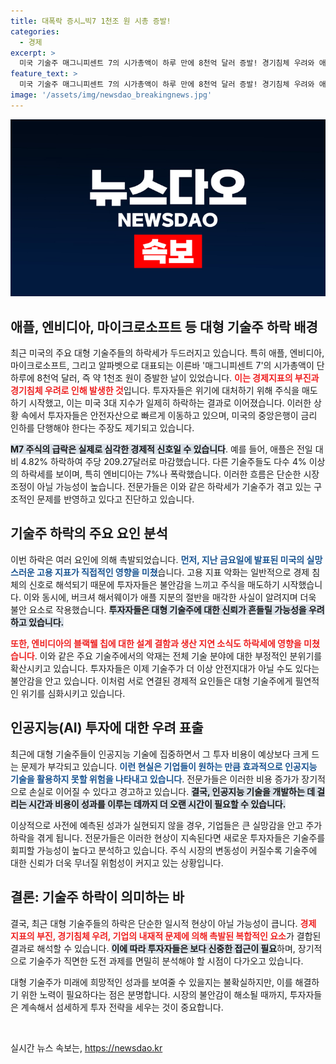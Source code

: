 ```yaml
---
title: 대폭락 증시…빅7 1천조 원 시총 증발!
categories:
  - 경제
excerpt: >
  미국 기술주 매그니피센트 7의 시가총액이 하루 만에 8천억 달러 증발! 경기침체 우려와 애플 주식 매각이 부채질하며 주가 하락세가 계속되고 있어 투자자들의 이목이 집중되고 있다.
feature_text: >
  미국 기술주 매그니피센트 7의 시가총액이 하루 만에 8천억 달러 증발! 경기침체 우려와 애플 주식 매각이 부채질하며 주가 하락세가 계속되고 있어 투자자들의 이목이 집중되고 있다.
image: '/assets/img/newsdao_breakingnews.jpg'
---
```


<p><img src="/assets/img/newsdao_breakingnews.jpg" alt="implanttips 속보" /></p>

<h2 data-ke-size="size26">애플, 엔비디아, 마이크로소프트 등 대형 기술주 하락 배경</h2>

<p data-ke-size="size16">최근 미국의 주요 대형 기술주들의 하락세가 두드러지고 있습니다. 특히 애플, 엔비디아, 마이크로소프트, 그리고 알파벳으로 대표되는 이른바 '매그니피센트 7'의 시가총액이 단 하루에 8천억 달러, 즉 약 1천조 원이 증발한 날이 있었습니다. <b><span style="color: #ee2323;">이는 경제지표의 부진과 경기침체 우려로 인해 발생한 것</span></b>입니다. 투자자들은 위기에 대처하기 위해 주식을 매도하기 시작했고, 이는 미국 3대 지수가 일제히 하락하는 결과로 이어졌습니다. 이러한 상황 속에서 투자자들은 안전자산으로 빠르게 이동하고 있으며, 미국의 중앙은행이 금리 인하를 단행해야 한다는 주장도 제기되고 있습니다.</p>

<p data-ke-size="size16"><b><span style="background-color: #21538527;">M7 주식의 급락은 실제로 심각한 경제적 신호일 수 있습니다</span></b>. 예를 들어, 애플은 전일 대비 4.82% 하락하여 주당 209.27달러로 마감했습니다. 다른 기술주들도 다수 4% 이상의 하락세를 보이며, 특히 엔비디아는 7%나 폭락했습니다. 이러한 흐름은 단순한 시장 조정이 아닐 가능성이 높습니다. 전문가들은 이와 같은 하락세가 기술주가 겪고 있는 구조적인 문제를 반영하고 있다고 진단하고 있습니다.</p>

<h2 data-ke-size="size26">기술주 하락의 주요 요인 분석</h2>

<p data-ke-size="size16">이번 하락은 여러 요인에 의해 촉발되었습니다. <b><span style="color: #1a5490;">먼저, 지난 금요일에 발표된 미국의 실망스러운 고용 지표가 직접적인 영향을 미쳤</span></b>습니다. 고용 지표 악화는 일반적으로 경제 침체의 신호로 해석되기 때문에 투자자들은 불안감을 느끼고 주식을 매도하기 시작했습니다. 이와 동시에, 버크셔 해서웨이가 애플 지분의 절반을 매각한 사실이 알려지며 더욱 불안 요소로 작용했습니다. <b><span style="background-color: #21538527;">투자자들은 대형 기술주에 대한 신뢰가 흔들릴 가능성을 우려하고 있습니다.</span></b></p>

<p data-ke-size="size16"><b><span style="color: #ee2323;">또한, 엔비디아의 블랙웰 칩에 대한 설계 결함과 생산 지연 소식도 하락세에 영향을 미쳤습니다</span></b>. 이와 같은 주요 기술주에서의 악재는 전체 기술 분야에 대한 부정적인 분위기를 확산시키고 있습니다. 투자자들은 이제 기술주가 더 이상 안전지대가 아닐 수도 있다는 불안감을 안고 있습니다. 이처럼 서로 연결된 경제적 요인들은 대형 기술주에게 필연적인 위기를 심화시키고 있습니다.</p>

<h2 data-ke-size="size26">인공지능(AI) 투자에 대한 우려 표출</h2>

<p data-ke-size="size16">최근에 대형 기술주들이 인공지능 기술에 집중하면서 그 투자 비용이 예상보다 크게 드는 문제가 부각되고 있습니다. <b><span style="color: #1a5490;">이런 현실은 기업들이 원하는 만큼 효과적으로 인공지능 기술을 활용하지 못할 위험을 나타내고 있습니다</span></b>. 전문가들은 이러한 비용 증가가 장기적으로 손실로 이어질 수 있다고 경고하고 있습니다. <b><span style="background-color: #21538527;">결국, 인공지능 기술을 개발하는 데 걸리는 시간과 비용이 성과를 이루는 데까지 더 오랜 시간이 필요할 수 있습니다.</span></b></p>

<p data-ke-size="size16">이상적으로 사전에 예측된 성과가 실현되지 않을 경우, 기업들은 큰 실망감을 안고 주가 하락을 겪게 됩니다. 전문가들은 이러한 현상이 지속된다면 새로운 투자자들은 기술주를 회피할 가능성이 높다고 분석하고 있습니다. 주식 시장의 변동성이 커질수록 기술주에 대한 신뢰가 더욱 무너질 위험성이 커지고 있는 상황입니다.</p>

<h2 data-ke-size="size26">결론: 기술주 하락이 의미하는 바</h2>

<p data-ke-size="size16">결국, 최근 대형 기술주들의 하락은 단순한 일시적 현상이 아닐 가능성이 큽니다. <b><span style="color: #ee2323;">경제 지표의 부진, 경기침체 우려, 기업의 내재적 문제에 의해 촉발된 복합적인 요소</span></b>가 결합된 결과로 해석할 수 있습니다. <b><span style="background-color: #21538527;">이에 따라 투자자들은 보다 신중한 접근이 필요</span></b>하며, 장기적으로 기술주가 직면한 도전 과제를 면밀히 분석해야 할 시점이 다가오고 있습니다.</p>

<p data-ke-size="size16">대형 기술주가 미래에 희망적인 성과를 보여줄 수 있을지는 불확실하지만, 이를 해결하기 위한 노력이 필요하다는 점은 분명합니다. 시장의 불안감이 해소될 때까지, 투자자들은 계속해서 섬세하게 투자 전략을 세우는 것이 중요합니다.</p>

<p data-ke-size="size16">&nbsp;</p>
실시간 뉴스 속보는, <a href="https://newsdao.kr" rel="dofollow">https://newsdao.kr</a>


